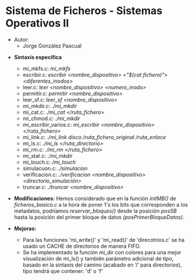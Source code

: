 # Sistema de Ficheros - Sistemas Operativos II
- Autor: 
    * Jorge González Pascual

* **Sintaxis específica**
    * mi_mkfs.c: *mi_mkfs <nombre del fichero> <numero de bloques>*
    * escribir.c: *escribir <nombre_dispositivo> <\"$(cat fichero)\"> <diferentes_inodos>*
    * leer.c: *leer <nombre_dispositivo> <numero_inodo>*
    * permitir.c: *permitir <nombre_dispositivo> <ninodo> <permisos>*
    * leer_sf.c: *leer_sf <nombre_dispositivo>*
    * mi_mkdir.c: *./mi_mkdir <disco> <permisos> </ruta>*
    * mi_cat.c: *./mi_cat <disco> </ruta_fichero>*
    * mi_chmod.c: *./mi_mkdir <disco> <permisos> </ruta>*
    * mi_escribir_varios.c: *mi_escribir <nombre_dispositivo> </ruta_fichero> <texto> <offset>*
    * mi_link.c: *./mi_link disco /ruta_fichero_original /ruta_enlace*
    * mi_ls.c: *./mi_ls <disco></ruta_directorio>*
    * mi_rm.c: *./mi_rm <disco> </ruta_fichero>*
    * mi_stat.c: *./mi_mkdir <disco> <permisos> </ruta>*
    * mi_touch.c: */mi_touch <disco><permisos></ruta>*
    * simulacuon.c: *./simulacion <disco>*
    * verificacion.c: *./verificacion <nombre_dispositivo> <directorio_simulación>*
    * truncar.c: *./truncar <nombre_dispositivo> <ninodo> <nbytes>*

* **Modificaciones:**
    Hemos considerado que en la función _initMB()_ de _ficheros_basico.c_ a la hora de poner 1's los bits que corresponden a los metadatos, podríamos *reservar_bloques()* desde la posición _posSB_ hasta la posición del primer bloque de datos _(posPrimerBloqueDatos)_.

* **Mejoras:**
    * Para las funciones 'mi_write()' y 'mi_read()' de 'direcotrios.c' se ha usado un CACHE de directorios de manera FIFO.
    * Se ha implementado la función mi_dir con colores para una mejor visualización de mi_ls() y también parámetro adicional de tipo, basado en la sintaxis del camino (acabado en ‘/’ para directorios), tipo tendrá que contener: 'd' o 'f'
